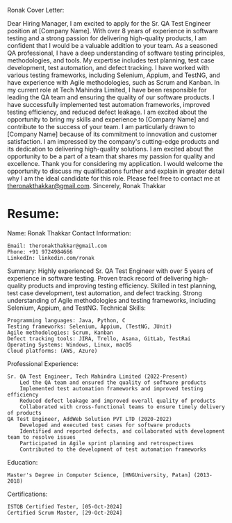 
Ronak Cover Letter:

Dear Hiring Manager,
I am excited to apply for the Sr. QA Test Engineer position at [Company Name]. With over 8 years of experience in software testing and a strong passion for delivering high-quality products, I am confident that I would be a valuable addition to your team.
As a seasoned QA professional, I have a deep understanding of software testing principles, methodologies, and tools. My expertise includes test planning, test case development, test automation, and defect tracking. I have worked with various testing frameworks, including Selenium, Appium, and TestNG, and have experience with Agile methodologies, such as Scrum and Kanban.
In my current role at Tech Mahindra Limited, I have been responsible for leading the QA team and ensuring the quality of our software products. I have successfully implemented test automation frameworks, improved testing efficiency, and reduced defect leakage. I am excited about the opportunity to bring my skills and experience to [Company Name] and contribute to the success of your team.
I am particularly drawn to [Company Name] because of its commitment to innovation and customer satisfaction. I am impressed by the company's cutting-edge products and its dedication to delivering high-quality solutions. I am excited about the opportunity to be a part of a team that shares my passion for quality and excellence.
Thank you for considering my application. I would welcome the opportunity to discuss my qualifications further and explain in greater detail why I am the ideal candidate for this role. Please feel free to contact me at theronakthakkar@gmail.com.
Sincerely,
Ronak Thakkar

# Resume:
Name: Ronak Thakkar
Contact Information:

    Email: theronakthakkar@gmail.com
    Phone: +91 9724984666
    LinkedIn: linkedin.com/ronak

Summary:
Highly experienced Sr. QA Test Engineer with over 5 years of experience in software testing. Proven track record of delivering high-quality products and improving testing efficiency. Skilled in test planning, test case development, test automation, and defect tracking. Strong understanding of Agile methodologies and testing frameworks, including Selenium, Appium, and TestNG.
Technical Skills:

    Programming languages: Java, Python, C
    Testing frameworks: Selenium, Appium, (TestNG, JUnit)
    Agile methodologies: Scrum, Kanban
    Defect tracking tools: JIRA, Trello, Asana, GitLab, TestRai
    Operating Systems: Windows, Linux, macOS
    Cloud platforms: (AWS, Azure)

Professional Experience:

    Sr. QA Test Engineer, Tech Mahindra Limited (2022-Present)
        Led the QA team and ensured the quality of software products
        Implemented test automation frameworks and improved testing efficiency
        Reduced defect leakage and improved overall quality of products
        Collaborated with cross-functional teams to ensure timely delivery of products
    QA Test Engineer, AddWeb Solution PVT LTD (2020-2022)
        Developed and executed test cases for software products
        Identified and reported defects, and collaborated with development team to resolve issues
        Participated in Agile sprint planning and retrospectives
        Contributed to the development of test automation frameworks

Education:

    Master's Degree in Computer Science, [HNGUniversity, Patan] (2013-2018)

Certifications:

    ISTQB Certified Tester, [05-Oct-2024]
    Certified Scrum Master, [29-Oct-2024]

